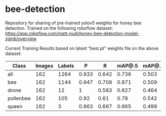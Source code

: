 # bee-detection
Repository for sharing of pre-trained yolov5 weights for honey bee detection. Trained on the following roboflow dataset: https://app.roboflow.com/matt-nudi/honey-bee-detection-model-zgjnb/overview


Current Training Results based on latest "best.pt" weights file on the above dataset:

|Class|Images|Labels|P|R|mAP@.5|mAP@.5:.95
|---------|------|------|------|------|------|------|
|all|162|1264|0.933|0.642|0.736|0.503|
|bee|162|1144|0.947|0.708|0.871|0.509|
|drone|162|12|1|0.583|0.627|0.464|
|pollenbee|162|105|0.92|0.61|0.78|0.542|
|queen|162|3|0.863|0.667|0.665|0.499|

